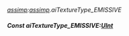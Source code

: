 _[assimp](../../modules/assimp/assimp-module.md):[assimp](../../modules/assimp/assimp-module.md).aiTextureType\_EMISSIVE_
##### Const aiTextureType\_EMISSIVE:[UInt](../../modules/wonkey/wonkey-types-uint.md)
